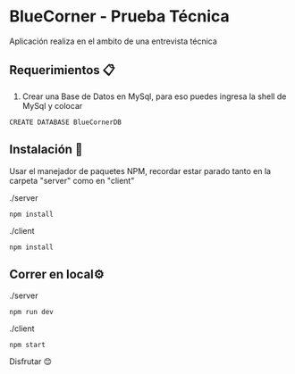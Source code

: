 # BlueCorner - Prueba Técnica
Aplicación realiza en el ambito de una entrevista técnica

## Requerimientos 📋
1. Crear una Base de Datos en MySql, para eso puedes ingresa la shell de MySql y colocar
 ```
CREATE DATABASE BlueCornerDB
```

## Instalación 🔧
Usar el manejador de paquetes NPM, recordar estar parado tanto en la carpeta "server" como en "client"

./server
```
npm install 
```
./client
```
npm install 
```

## Correr en local⚙️
./server
```
npm run dev 
```
./client
```
npm start 
```

Disfrutar 😊
